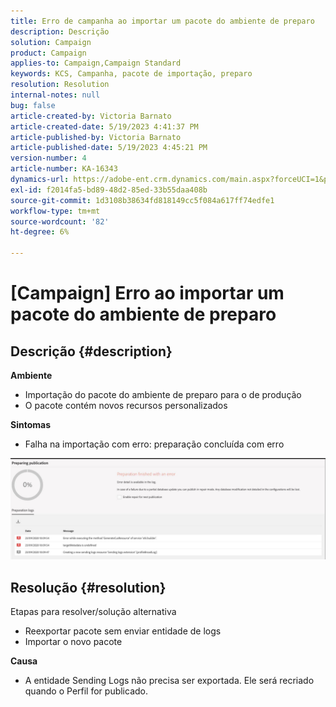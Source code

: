```yaml
---
title: Erro de campanha ao importar um pacote do ambiente de preparo
description: Descrição
solution: Campaign
product: Campaign
applies-to: Campaign,Campaign Standard
keywords: KCS, Campanha, pacote de importação, preparo
resolution: Resolution
internal-notes: null
bug: false
article-created-by: Victoria Barnato
article-created-date: 5/19/2023 4:41:37 PM
article-published-by: Victoria Barnato
article-published-date: 5/19/2023 4:45:21 PM
version-number: 4
article-number: KA-16343
dynamics-url: https://adobe-ent.crm.dynamics.com/main.aspx?forceUCI=1&pagetype=entityrecord&etn=knowledgearticle&id=3a456c02-64f6-ed11-8848-6045bd0065b6
exl-id: f2014fa5-bd89-48d2-85ed-33b55daa408b
source-git-commit: 1d3108b38634fd818149cc5f084a617ff74edfe1
workflow-type: tm+mt
source-wordcount: '82'
ht-degree: 6%

---
```


# [Campaign] Erro ao importar um pacote do ambiente de preparo

## Descrição {#description}

<b>Ambiente</b>
- Importação do pacote do ambiente de preparo para o de produção
- O pacote contém novos recursos personalizados

<b>Sintomas</b>
- Falha na importação com erro: preparação concluída com erro


![](assets/___3b456c02-64f6-ed11-8848-6045bd0065b6___.jpeg)




## Resolução {#resolution}

Etapas para resolver/solução alternativa
- Reexportar pacote sem enviar entidade de logs
- Importar o novo pacote

<b>Causa</b>
- A entidade Sending Logs não precisa ser exportada. Ele será recriado quando o Perfil for publicado.
